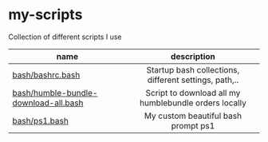 # my-scripts
Collection of different scripts I use


|name   |description      |
|----------|:-------------:|
| [bash/bashrc.bash](./bash/bashrc.bash) |Startup bash collections, different settings, path,.. |
| [bash/humble-bundle-download-all.bash](./bash/humble-bundle-download-all.bash) |Script to download all my humblebundle orders locally |
| [bash/ps1.bash](./bash/ps1.bash) |My custom beautiful bash prompt ps1 |
